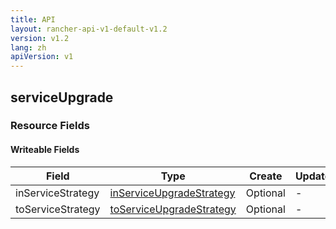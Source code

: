 ```yaml
---
title: API
layout: rancher-api-v1-default-v1.2
version: v1.2
lang: zh
apiVersion: v1
---
```


## serviceUpgrade



### Resource Fields

#### Writeable Fields

Field | Type | Create | Update | Default | Notes
---|---|---|---|---|---
inServiceStrategy | [inServiceUpgradeStrategy]({{site.baseurl}}/rancher/{{page.version}}/{{page.lang}}/api/{{page.apiVersion}}/api-resources/inServiceUpgradeStrategy/) | Optional | - | - | 
toServiceStrategy | [toServiceUpgradeStrategy]({{site.baseurl}}/rancher/{{page.version}}/{{page.lang}}/api/{{page.apiVersion}}/api-resources/toServiceUpgradeStrategy/) | Optional | - | - | 



<br>
